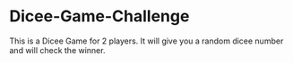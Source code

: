 # Dicee-Game-Challenge
This is a Dicee Game for 2 players. It will give you a random dicee number and will check the winner.
